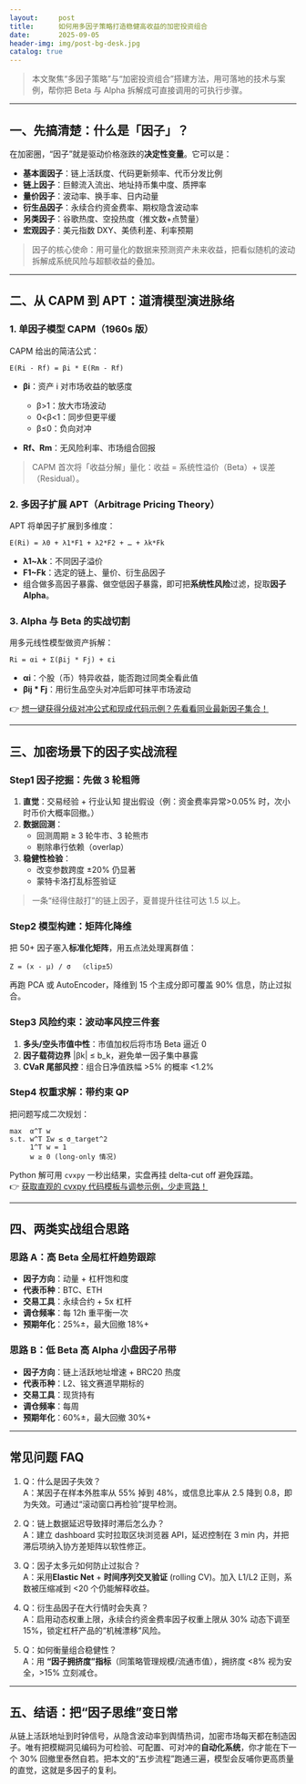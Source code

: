 ```yaml
---
layout:     post
title:      如何用多因子策略打造稳健高收益的加密投资组合
date:       2025-09-05
header-img: img/post-bg-desk.jpg
catalog: true
---
```


> 本文聚焦“多因子策略”与“加密投资组合”搭建方法，用可落地的技术与案例，帮你把 Beta 与 Alpha 拆解成可直接调用的可执行步骤。

---

## 一、先搞清楚：什么是「因子」？

在加密圈，“因子”就是驱动价格涨跌的**决定性变量**。它可以是：

- **基本面因子**：链上活跃度、代码更新频率、代币分发比例  
- **链上因子**：巨鲸流入流出、地址持币集中度、质押率  
- **量价因子**：波动率、换手率、日内动量  
- **衍生品因子**：永续合约资金费率、期权隐含波动率  
- **另类因子**：谷歌热度、空投热度（推文数+点赞量）  
- **宏观因子**：美元指数 DXY、美债利差、利率预期  

> 因子的核心使命：用可量化的数据来预测资产未来收益，把看似随机的波动拆解成系统风险与超额收益的叠加。

---

## 二、从 CAPM 到 APT：道清模型演进脉络

### 1. 单因子模型 CAPM（1960s 版）

CAPM 给出的简洁公式：

```
E(Ri - Rf) = βi * E(Rm - Rf)
```

- **βi**：资产 i 对市场收益的敏感度  
  - β>1：放大市场波动  
  - 0<β<1：同步但更平缓  
  - β≤0：负向对冲  

- **Rf、Rm**：无风险利率、市场组合回报  

> CAPM 首次将「收益分解」量化：收益 = 系统性溢价（Beta）+ 误差（Residual）。

### 2. 多因子扩展 APT（Arbitrage Pricing Theory）

APT 将单因子扩展到多维度：

```
E(Ri) = λ0 + λ1*F1 + λ2*F2 + … + λk*Fk
```

- **λ1~λk**：不同因子溢价  
- **F1~Fk**：选定的链上、量价、衍生品因子  
- 组合做多高因子暴露、做空低因子暴露，即可把**系统性风险**过滤，捉取**因子 Alpha**。

### 3. Alpha 与 Beta 的实战切割

用多元线性模型做资产拆解：

```
Ri = αi + Σ(βij * Fj) + εi
```

- **αi**：个股（币）特异收益，能否跑过同类全看此值  
- **βij * Fj**：用衍生品空头对冲后即可抹平市场波动  

👉 [想一键获得分级对冲公式和现成代码示例？先看看同业最新因子集合！](https://okxdog.com/)

---

## 三、加密场景下的因子实战流程

### Step1 因子挖掘：先做 3 轮粗筛

1. **直觉**：交易经验 + 行业认知 提出假设（例：资金费率异常&gt;0.05% 时，次小时币价大概率回撤。）  
2. **数据回测**：  
   - 回测周期 ≥ 3 轮牛市、3 轮熊市  
   - 剔除串行依赖（overlap）  
3. **稳健性检验**：  
   - 改变参数跨度 ±20% 仍显著  
   - 蒙特卡洛打乱标签验证  

> 一条“经得住敲打”的链上因子，夏普提升往往可达 1.5 以上。

### Step2 模型构建：矩阵化降维

把 50+ 因子塞入**标准化矩阵**，用五点法处理离群值：

```
Z = (x - μ) / σ  （clip±5）
```

再跑 PCA 或 AutoEncoder，降维到 15 个主成分即可覆盖 90% 信息，防止过拟合。

### Step3 风险约束：波动率风控三件套

1. **多头/空头市值中性**：市值加权后将市场 Beta 逼近 0  
2. **因子载荷边界** |βk| ≤ b_k，避免单一因子集中暴露  
3. **CVaR 尾部风控**：组合日净值跌幅 >5% 的概率 <1.2%  

### Step4 权重求解：带约束 QP

把问题写成二次规划：

```
max  α^T w
s.t. w^T Σw ≤ σ_target^2
     1^T w = 1
     w ≥ 0 (long-only 情况)
```

Python 解可用 `cvxpy` 一秒出结果，实盘再挂 delta-cut off 避免踩踏。  
👉 [获取直观的 cvxpy 代码模板与调参示例，少走弯路！](https://okxdog.com/)

---

## 四、两类实战组合思路

### 思路 A：高 Beta 全局杠杆趋势跟踪

- **因子方向**：动量 + 杠杆饱和度  
- **代表币种**：BTC、ETH  
- **交易工具**：永续合约 + 5x 杠杆  
- **调仓频率**：每 12h 重平衡一次  
- **预期年化**：25%±，最大回撤 18%+

### 思路 B：低 Beta 高 Alpha 小盘因子吊带

- **因子方向**：链上活跃地址增速 + BRC20 热度  
- **代表币种**：L2、铭文赛道早期标的  
- **交易工具**：现货持有  
- **调仓频率**：每周  
- **预期年化**：60%±，最大回撤 30%+

---

## 常见问题 FAQ

1. Q：什么是因子失效？  
   A：某因子在样本外胜率从 55% 掉到 48%，或信息比率从 2.5 降到 0.8，即为失效。可通过“滚动窗口再检验”提早检测。

2. Q：链上数据延迟导致择时滞后怎么办？  
   A：建立 dashboard 实时拉取区块浏览器 API，延迟控制在 3 min 内，并把滞后项纳入协方差矩阵以软性修正。

3. Q：因子太多元如何防止过拟合？  
   A：采用**Elastic Net** + **时间序列交叉验证** (rolling CV)。加入 L1/L2 正则，系数被压缩减到 <20 个仍能解释收益。

4. Q：衍生品因子在大行情时会失真？  
   A：启用动态权重上限，永续合约资金费率因子权重上限从 30% 动态下调至 15%，锁定杠杆产品的“机械漂移”风险。

5. Q：如何衡量组合稳健性？  
   A：用 **“因子拥挤度”指标**（同策略管理规模/流通市值），拥挤度 <8% 视为安全，>15% 立刻减仓。

---

## 五、结语：把“因子思维”变日常

从链上活跃地址到时钟信号，从隐含波动率到舆情热词，加密市场每天都在制造因子。唯有把模糊洞见编码为可检验、可配置、可对冲的**自动化系统**，你才能在下一个 30% 回撤里泰然自若。把本文的“五步流程”跑通三遍，模型会反哺你更高质量的直觉，这就是多因子的复利。